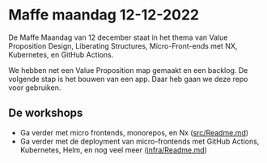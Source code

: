 # Maffe maandag 12-12-2022

De Maffe Maandag van 12 december staat in het thema van Value Proposition Design, Liberating Structures, Micro-Front-ends met NX, Kubernetes, en GitHub Actions.

We hebben net een Value Proposition map gemaakt en een backlog. De volgende stap is het bouwen van een app. Daar heb gaan we deze repo voor gebruiken.

## De workshops
- Ga verder met micro frontends, monorepos, en Nx ([src/Readme.md](https://github.com/VXCompany/maffe-maandag-12-2022/src#readme))
- Ga verder met de deployment van micro-frontends met GitHub Actions, Kubernetes, Helm, en nog veel meer ([infra/Readme.md](https://github.com/VXCompany/maffe-maandag-12-2022/src#readme))
